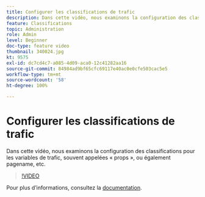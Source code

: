 ```yaml
---
title: Configurer les classifications de trafic
description: Dans cette vidéo, nous examinons la configuration des classifications pour les variables de trafic, souvent appelées « props », ou également pagename, etc.
feature: Classifications
topic: Administration
role: Admin
level: Beginner
doc-type: feature video
thumbnail: 340024.jpg
kt: 9575
exl-id: dc7cd4c7-a085-4d09-aca0-12c41282aa16
source-git-commit: 84984ad9bf65cfc69117e40ac0e0cfe503cac5e5
workflow-type: tm+mt
source-wordcount: '58'
ht-degree: 100%

---
```


# Configurer les classifications de trafic

Dans cette vidéo, nous examinons la configuration des classifications pour les variables de trafic, souvent appelées « props », ou également pagename, etc.

>[!VIDEO](https://video.tv.adobe.com/v/340024/?quality=12&learn=on)

Pour plus dʼinformations, consultez la [documentation](https://experienceleague.adobe.com/docs/analytics/admin/admin-tools/traffic-variables/traffic-classifications.html?lang=fr).

